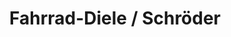 ---
title: "Fahrrad-Diele / Schröder"
url: /dannenberg-elbe/fahrrad-diele-schroeder/
shop: Fahrrad
---